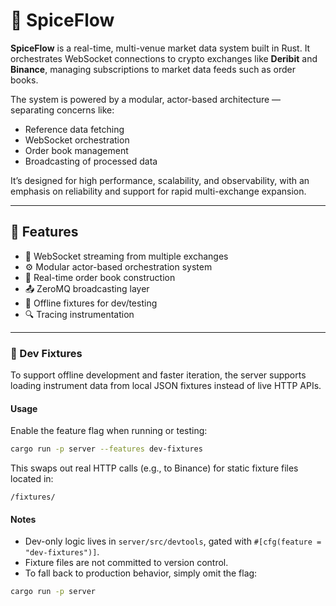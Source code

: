 # 🔮 SpiceFlow

**SpiceFlow** is a real-time, multi-venue market data system built in Rust. It orchestrates WebSocket connections to crypto exchanges like **Deribit** and **Binance**, managing subscriptions to market data feeds such as order books.

The system is powered by a modular, actor-based architecture — separating concerns like:
- Reference data fetching
- WebSocket orchestration
- Order book management
- Broadcasting of processed data

It’s designed for high performance, scalability, and observability, with an emphasis on reliability and support for rapid multi-exchange expansion.

---

## 🚀 Features

- 📡 WebSocket streaming from multiple exchanges
- ⚙️ Modular actor-based orchestration system
- 🧮 Real-time order book construction
- 📤 ZeroMQ broadcasting layer
- 🧪 Offline fixtures for dev/testing
- 🔍 Tracing instrumentation

---


### 🧪 Dev Fixtures

To support offline development and faster iteration, the server supports loading instrument data from local JSON fixtures instead of live HTTP APIs.

#### Usage

Enable the feature flag when running or testing:

```bash
cargo run -p server --features dev-fixtures
```

This swaps out real HTTP calls (e.g., to Binance) for static fixture files located in:

```
/fixtures/
```

#### Notes

- Dev-only logic lives in `server/src/devtools`, gated with `#[cfg(feature = "dev-fixtures")]`.
- Fixture files are not committed to version control.
- To fall back to production behavior, simply omit the flag:

```bash
cargo run -p server
```
